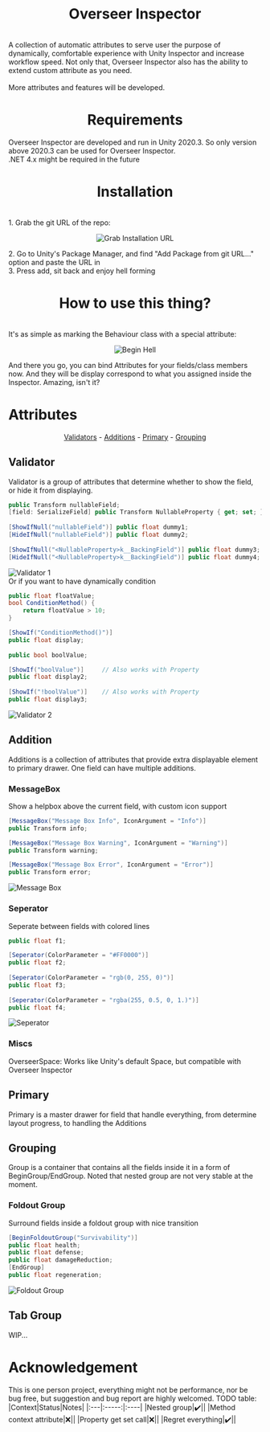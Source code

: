 <h1 align="center">Overseer Inspector</h1>
<br>A collection of automatic attributes to serve user the purpose of dynamically, comfortable experience with Unity Inspector and increase workflow speed. Not only that, Overseer Inspector also has the ability to extend custom attribute as you need.</br>
<br>More attributes and features will be developed.</br>

<h1 align="center">Requirements</h1>
Overseer Inspector are developed and run in Unity 2020.3. So only version above 2020.3 can be used for Overseer Inspector.</br>
.NET 4.x might be required in the future</br>

<h1 align="center">Installation</h1>
<br>1. Grab the git URL of the repo:</br>
<p align="center">
  <img src="https://i.imgur.com/qxmiqM1.png" alt="Grab Installation URL">
</p>
2. Go to Unity's Package Manager, and find "Add Package from git URL..." option and paste the URL in</br>
3. Press add, sit back and enjoy hell forming</br>

<h1 align="center">How to use this thing?</h1>
<br>It's as simple as marking the Behaviour class with a special attribute:</br>

<p align="center">
  <img src="https://i.imgur.com/2eCmE1k.png" alt="Begin Hell">
</p>
And there you go, you can bind Attributes for your fields/class members now. And they will be display correspond to what you assigned inside the Inspector. Amazing, isn't it?</br>

# Attributes</h1>

<p align="center"> 
  <a href="#validator">Validators</a> - 
  <a href="#addition">Additions</a> - 
  <a href="#primary">Primary</a> - 
  <a href="#group">Grouping</a>
</p>

<a id="validator">
  <h2>Validator</h2>
</a>
  Validator is a group of attributes that determine whether to show the field, or hide it from displaying.

```cs
public Transform nullableField;
[field: SerializeField] public Transform NullableProperty { get; set; }
  
[ShowIfNull("nullableField")] public float dummy1;
[HideIfNull("nullableField")] public float dummy2;
  
[ShowIfNull("<NullableProperty>k__BackingField")] public float dummy3;
[HideIfNull("<NullableProperty>k__BackingField")] public float dummy4;
```
![Validator 1](https://i.imgur.com/mZANVzu.png)</br>
Or if you want to have dynamically condition
```cs
public float floatValue;
bool ConditionMethod() {
    return floatValue > 10;
}

[ShowIf("ConditionMethod()")]
public float display;
  
public bool boolValue;

[ShowIf("boolValue")]     // Also works with Property
public float display2;
  
[ShowIf("!boolValue")]    // Also works with Property
public float display3;
```
![Validator 2](https://i.imgur.com/OkuMfQI.png)

<a id="addition">
  <h2>Addition</h2>
  Additions is a collection of attributes that provide extra displayable element to primary drawer. One field can have multiple additions.
  
  <h3>MessageBox</h3>
  Show a helpbox above the current field, with custom icon support
  
```cs
[MessageBox("Message Box Info", IconArgument = "Info")]
public Transform info;

[MessageBox("Message Box Warning", IconArgument = "Warning")]
public Transform warning;

[MessageBox("Message Box Error", IconArgument = "Error")]
public Transform error;
```
![Message Box](https://i.imgur.com/7YL9JNz.png)
  <h3>Seperator</h3>
  Seperate between fields with colored lines
  
```cs
public float f1;

[Seperator(ColorParameter = "#FF0000")]
public float f2;
  
[Seperator(ColorParameter = "rgb(0, 255, 0)")]
public float f3;
  
[Seperator(ColorParameter = "rgba(255, 0.5, 0, 1.)")]
public float f4;
```
![Seperator](https://i.imgur.com/MWn0Y66.png)
  <h3>Miscs</h3>
  OverseerSpace: Works like Unity's default Space, but compatible with Overseer Inspector
</a>

<a id="primary">
  <h2>Primary</h2>
  Primary is a master drawer for field that handle everything, from determine layout progress, to handling the Additions
</a>

<a id="group">
  <h2>Grouping</h2>
  Group is a container that contains all the fields inside it in a form of BeginGroup/EndGroup. Noted that nested group are not very stable at the moment.
  
  <h3>Foldout Group</h3>
  Surround fields inside a foldout group with nice transition

```cs
[BeginFoldoutGroup("Survivability")]
public float health;
public float defense;
public float damageReduction;
[EndGroup]
public float regeneration;
```
![Foldout Group](https://i.imgur.com/qyO5wVH.png)
  
  <h2>Tab Group</h2>
  WIP...
</a>

# Acknowledgement
This is one person project, everything might not be performance, nor be bug free, but suggestion and bug report are highly welcomed.
TODO table:
|Context|Status|Notes|
|:---|:-----:|:----|
|Nested group|✔️||
|Method context attribute|❌||
|Property get set call|❌||
|Regret everything|✔️||
